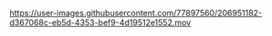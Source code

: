 


https://user-images.githubusercontent.com/77897560/206951182-d367068c-eb5d-4353-bef9-4d19512e1552.mov




